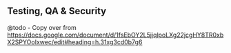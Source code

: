 Testing, QA & Security
----------------------

@todo - Copy over from https://docs.google.com/document/d/1fsEbOY2L5jjqlpoLXg22jcgHY8TR0xbX2SPYOoIxwec/edit#heading=h.31xg3cd0b7g6
